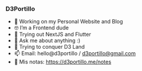 ### D3Portillo
- 🔭 Working on my Personal Website and Blog
- 🤓 I’m a Frontend dude
- 🚀 Trying out NextJS and Flutter
- 💬 Ask me about anything :)
- 🌱 Trying to conquer D3 Land 
- 📫 Email: hello@d3portillo / d3portillo@gmail.com
- 📓 Mis notas: https://d3portillo.me/notes
